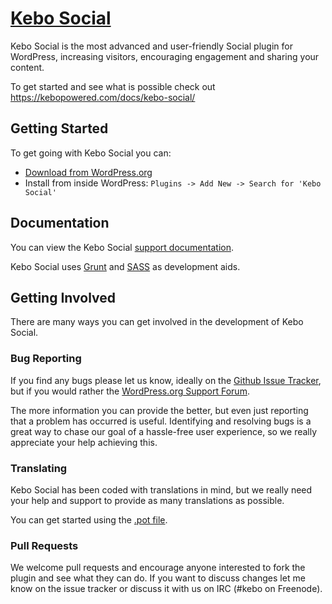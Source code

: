 # [Kebo Social](https://kebopowered.com/plugins/kebo-social/)

Kebo Social is the most advanced and user-friendly Social plugin for WordPress, increasing visitors, encouraging engagement and sharing your content.

To get started and see what is possible check out <https://kebopowered.com/docs/kebo-social/>

## Getting Started

To get going with Kebo Social you can:

  * [Download from WordPress.org](http://downloads.wordpress.org/plugin/kebo-social.zip)
  * Install from inside WordPress: `Plugins -> Add New -> Search for 'Kebo Social'`

## Documentation

You can view the Kebo Social [support documentation](http://downloads.wordpress.org/plugin/kebo-social.zip).

Kebo Social uses [Grunt](http://gruntjs.com/) and [SASS](http://sass-lang.com/) as development aids.

## Getting Involved

There are many ways you can get involved in the development of Kebo Social.

### Bug Reporting

If you find any bugs please let us know, ideally on the [Github Issue Tracker](https://github.com/kebopowered/wp-kebo-social/issues), but if you would rather the [WordPress.org Support Forum](http://wordpress.org/support/plugin/kebo-social).

The more information you can provide the better, but even just reporting that a problem has occurred is useful. Identifying and resolving bugs is a great way to chase our goal of a hassle-free user experience, so we really appreciate your help achieving this.

### Translating

Kebo Social has been coded with translations in mind, but we really need your help and support to provide as many translations as possible.

You can get started using the [.pot file](https://github.com/kebopowered/wp-kebo-social/blob/master/languages/kbso.pot).

### Pull Requests

We welcome pull requests and encourage anyone interested to fork the plugin and see what they can do. If you want to discuss changes let me know on the issue tracker or discuss it with us on IRC (#kebo on Freenode).

